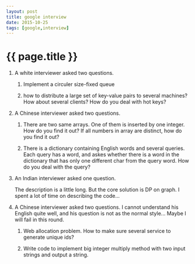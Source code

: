```yaml
---
layout: post
title: google interview
date: 2015-10-25
tags: [google,interview]
---
```


#   {{ page.title }}

1. A white interviewer asked two questions.

    1. Implement a circuler size-fixed queue

    2. how to distribute a large set of key-value pairs to several machines? How about several clients? How do you deal with hot keys?

2. A Chinese interviewer asked two questions.

    1. There are two same arrays. One of them is inserted by one integer. How do you find it out? If all numbers in array are distinct, how do you find it out?

    2. There is a dictionary containing English words and several queries. Each query has a word, and askes whether there is a word in the dictionary that has only one different char from the query word. How do you deal with the query?

3. An Indian interviewer asked one question.

    The description is a little long. But the core solution is DP on graph. I spent a lot of time on describing the code...

4. A Chinese interviewer asked two questions. I cannot understand his English quite well, and his question is not as the normal style... Maybe I will fail in this round.

    1. Web allocation problem. How to make sure several service to generate unique ids?

    2. Write code to implement big integer multiply method with two input strings and output a string.

